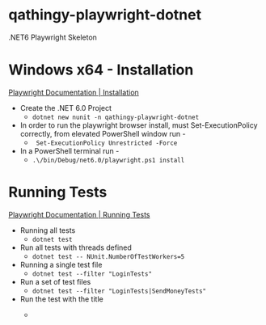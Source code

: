 # qathingy-playwright-dotnet
.NET6 Playwright Skeleton

# Windows x64 - Installation
[Playwright Documentation | Installation](https://playwright.dev/dotnet/docs/intro)
* Create the .NET 6.0 Project
  * ```dotnet new nunit -n qathingy-playwright-dotnet```
* In order to run the playwright browser install, must Set-ExecutionPolicy correctly, from elevated PowerShell window run - 
  * ``` Set-ExecutionPolicy Unrestricted -Force```
* In a PowerShell terminal run - 
  * ```.\/bin/Debug/net6.0/playwright.ps1 install```

# Running Tests
[Playwright Documentation | Running Tests](https://playwright.dev/dotnet/docs/running-tests)
* Running all tests
  * ```dotnet test```
* Run all tests with threads defined
  * ```dotnet test -- NUnit.NumberOfTestWorkers=5```
* Running a single test file
  * ```dotnet test --filter "LoginTests"```
* Run a set of test files
  * ```dotnet test --filter "LoginTests|SendMoneyTests"```
* Run the test with the title
  * ```dotnet test --filter "Name~Login_ExpectFailure"